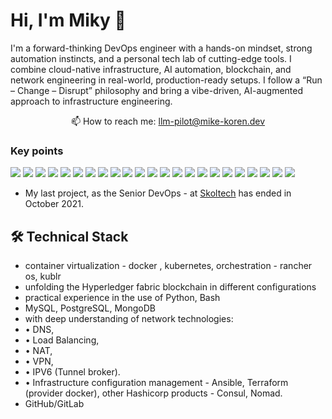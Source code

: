 # Hi, I'm Mikу 👋
I'm a forward-thinking DevOps engineer with a hands-on mindset, strong automation instincts, and a personal tech lab of cutting-edge tools. I combine cloud-native infrastructure, AI automation, blockchain, and network engineering in real-world, production-ready setups. I follow a “Run – Change – Disrupt” philosophy and bring a vibe-driven, AI-augmented approach to infrastructure engineering.


  
<p align='center'>
   📫 How to reach me: <a href='mailto:llm-pilot@mike-koren.dev'>llm-pilot@mike-koren.dev</a>



### Key points
<p align='left'>
       <img src="https://img.shields.io/badge/Linux-FCC624?style=for-the-badge&logo=linux&logoColor=black"/>
       <img src="https://img.shields.io/badge/Ubuntu-E95420?style=for-the-badge&logo=ubuntu&logoColor=white"/>
       <img src="https://img.shields.io/badge/Debian-A81D33?style=for-the-badge&logo=debian&logoColor=white"/>
       <img src="https://img.shields.io/badge/mac%20os-000000?style=for-the-badge&logo=apple&logoColor=white"/>
       <img src="https://img.shields.io/badge/Red%20Hat-EE0000?style=for-the-badge&logo=redhat&logoColor=white"/>
       <img src="https://img.shields.io/badge/VIM-%2311AB00.svg?&style=for-the-badge&logo=vim&logoColor=white"/>
       <img src="https://img.shields.io/badge/Raspberry%20Pi-A22846?style=for-the-badge&logo=Raspberry%20Pi&logoColor=white"/>
       <img src="https://img.shields.io/badge/Google_Play-414141?style=for-the-badge&logo=google-play&logoColor=white"/>
       <img src="https://img.shields.io/badge/App_Store-0D96F6?style=for-the-badge&logo=app-store&logoColor=white"/>
       <img src="https://img.shields.io/badge/GNU%20Bash-4EAA25?style=for-the-badge&logo=GNU%20Bash&logoColor=white"/>
       <img src="https://img.shields.io/badge/Telegram-2CA5E0?style=for-the-badge&logo=telegram&logoColor=white"/>
       <img src="https://img.shields.io/badge/Slack-4A154B?style=for-the-badge&logo=slack&logoColor=white"/>
       <img src="https://img.shields.io/badge/PostgreSQL-316192?style=for-the-badge&logo=postgresql&logoColor=white"/>
       <img src="https://img.shields.io/badge/MongoDB-white?style=for-the-badge&logo=mongodb&logoColor=4EA94B"/>
       <img src="https://img.shields.io/badge/Elastic_Search-005571?style=for-the-badge&logo=elasticsearch&logoColor=white"/>
       <img src="https://img.shields.io/badge/Shell_Script-121011?style=for-the-badge&logo=gnu-bash&logoColor=white"/>
       <img src="https://img.shields.io/badge/Git-F05032?style=for-the-badge&logo=git&logoColor=white"/>
       <img src="https://img.shields.io/badge/Nginx-009639?style=for-the-badge&logo=nginx&logoColor=white"/>
       <img src="https://img.shields.io/badge/Ansible-000000?style=for-the-badge&logo=ansible&logoColor=white"/>
       <img src="https://img.shields.io/badge/Jenkins-D24939?style=for-the-badge&logo=Jenkins&logoColor=white"/>
       <img src="https://img.shields.io/badge/Jira-0052CC?style=for-the-badge&logo=Jira&logoColor=white"/>
       <img src="https://img.shields.io/badge/Jira-0052CC?style=for-the-badge&logo=Jira&logoColor=white"/>
       <img src="https://img.shields.io/badge/Kibana-005571?style=for-the-badge&logo=Kibana&logoColor=white"/>
</p>
   
*   My last project, as the Senior DevOps - at [Skoltech](https://www.linkedin.com/school/skolkovo-institute-of-science-and-technology/) has ended in October 2021. 

## 🛠 Technical Stack
*   container virtualization - docker , kubernetes, orchestration - rancher os, kublr 
*   unfolding the Hyperledger fabric blockchain in different configurations
*   practical experience in the use of Python, Bash
*   MySQL, PostgreSQL, MongoDB
*   with deep understanding of network technologies: 
*    • DNS, 
*    • Load Balancing, 
*    • NAT, 
*    • VPN, 
*    • IPV6 (Tunnel broker).
*    • Infrastructure configuration management - Ansible, Terraform (provider docker), other Hashicorp products - Consul, Nomad.
*   GitHub/GitLab
